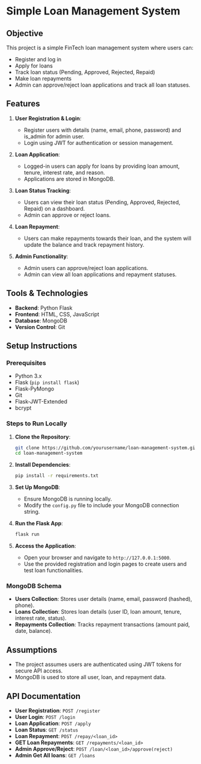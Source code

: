 # Simple Loan Management System

## Objective
This project is a simple FinTech loan management system where users can:
- Register and log in
- Apply for loans
- Track loan status (Pending, Approved, Rejected, Repaid)
- Make loan repayments
- Admin can approve/reject loan applications and track all loan statuses.

## Features
1. **User Registration & Login**:
   - Register users with details (name, email, phone, password) and is_admin for admin user.
   - Login using JWT for authentication or session management.

2. **Loan Application**:
   - Logged-in users can apply for loans by providing loan amount, tenure, interest rate, and reason.
   - Applications are stored in MongoDB.

3. **Loan Status Tracking**:
   - Users can view their loan status (Pending, Approved, Rejected, Repaid) on a dashboard.
   - Admin can approve or reject loans.

4. **Loan Repayment**:
   - Users can make repayments towards their loan, and the system will update the balance and track repayment history.

5. **Admin Functionality**:
   - Admin users can approve/reject loan applications.
   - Admin can view all loan applications and repayment statuses.

## Tools & Technologies
- **Backend**: Python Flask
- **Frontend**: HTML, CSS, JavaScript
- **Database**: MongoDB
- **Version Control**: Git

## Setup Instructions

### Prerequisites
- Python 3.x
- Flask (`pip install flask`)
- Flask-PyMongo
- Git
- Flask-JWT-Extended
- bcrypt

### Steps to Run Locally
1. **Clone the Repository**:
   ```bash
   git clone https://github.com/yourusername/loan-management-system.git
   cd loan-management-system
   ```

2. **Install Dependencies**:
   ```bash
   pip install -r requirements.txt
   ```

3. **Set Up MongoDB**:
   - Ensure MongoDB is running locally.
   - Modify the `config.py` file to include your MongoDB connection string.

4. **Run the Flask App**:
   ```bash
   flask run
   ```

5. **Access the Application**:
   - Open your browser and navigate to `http://127.0.0.1:5000`.
   - Use the provided registration and login pages to create users and test loan functionalities.

### MongoDB Schema
- **Users Collection**: Stores user details (name, email, password (hashed), phone).
- **Loans Collection**: Stores loan details (user ID, loan amount, tenure, interest rate, status).
- **Repayments Collection**: Tracks repayment transactions (amount paid, date, balance).

## Assumptions
- The project assumes users are authenticated using JWT tokens for secure API access.
- MongoDB is used to store all user, loan, and repayment data.

## API Documentation
- **User Registration**: `POST /register`
- **User Login**: `POST /login`
- **Loan Application**: `POST /apply`
- **Loan Status**: `GET /status`
- **Loan Repayment**: `POST /repay/<loan_id>`
- **GET Loan Repayments**: `GET /repayments/<loan_id>`
- **Admin Approve/Reject**: `POST /loan/<loan_id>/approve(reject)`
- **Admin Get All loans**: `GET /loans`
